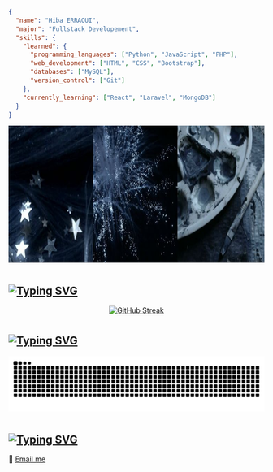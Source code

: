 


```json
{
  "name": "Hiba ERRAOUI",
  "major": "Fullstack Developement",
  "skills": {
    "learned": {
      "programming_languages": ["Python", "JavaScript", "PHP"],
      "web_development": ["HTML", "CSS", "Bootstrap"],
      "databases": ["MySQL"],
      "version_control": ["Git"]
    },
    "currently_learning": ["React", "Laravel", "MongoDB"]
  }
}
```

<div align="center">
  <img src="imgs/img1.jfif" width=1020 height=270>
</div>

#
<a href="https://git.io/typing-svg"><img src="https://readme-typing-svg.demolab.com?font=Courier+Prime&size=35&pause=1&color=edfaff&vCenter=true&random=false&width=1225&height=40&lines=♡+GitHub+Stats+:" alt="Typing SVG" /></a>
----------------------------------
<div align="center">
  
[![GitHub Streak](https://streak-stats.demolab.com/?user=er-hiba&theme=holi-theme&card_width=1020&card_height=200&hide_border=true)](https://git.io/streak-stats)
</div>

<!-- [![committers.top badge](https://user-badge.committers.top/morocco/er-hiba.svg)](https://user-badge.committers.top/morocco/er-hiba) -->


#
<a href="https://git.io/typing-svg"><img src="https://readme-typing-svg.demolab.com?font=Courier+Prime&size=35&pause=1&color=edfaff&vCenter=true&random=false&width=1225&height=40&lines=♡+My+Contributions+:" alt="Typing SVG" /></a>
----------------------------------------
![snake svg](https://github.com/er-hiba/er-hiba/blob/output/github-contribution-grid-snake.svg)

#
<a href="https://git.io/typing-svg"><img src="https://readme-typing-svg.demolab.com?font=Courier+Prime&size=35&pause=1&color=edfaff&vCenter=true&random=false&width=1270&height=45&lines=♡+Contact+Information+:" alt="Typing SVG" /></a>
------------------------------------------
📧 [Email me](mailto:hibah.erraoui@gmail.com)
